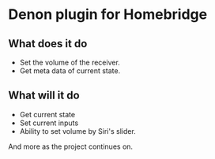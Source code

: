 # Denon plugin for Homebridge

## What does it do

* Set the volume of the receiver.
* Get meta data of current state.

## What will it do

* Get current state
* Set current inputs
* Ability to set volume by Siri's slider.

And more as the project continues on.